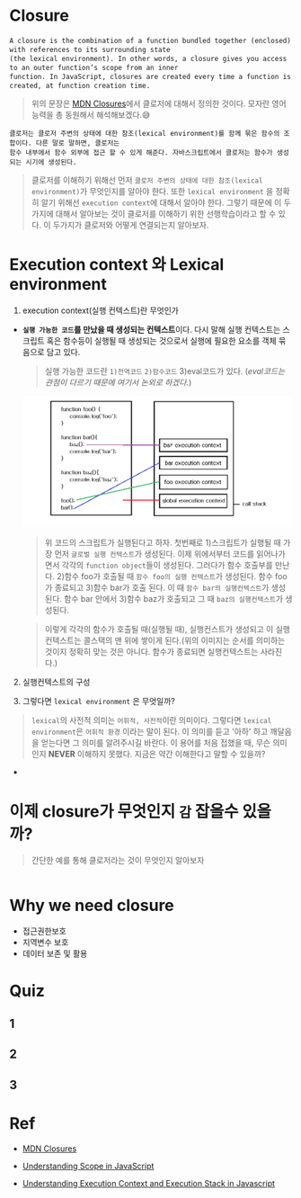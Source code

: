 # Closure

```
A closure is the combination of a function bundled together (enclosed) with references to its surrounding state
(the lexical environment). In other words, a closure gives you access to an outer function’s scope from an inner
function. In JavaScript, closures are created every time a function is created, at function creation time.
```

> 위의 문장은 [MDN Closures](https://developer.mozilla.org/en-US/docs/Web/JavaScript/Closures)에서 클로저에 대해서 정의한 것이다. 모자란 영어 능력을 총 동원해서 해석해보겠다.😅

```
클로저는 클로저 주변의 상태에 대한 참조(lexical environment)를 함께 묶은 함수의 조합이다. 다른 말로 말하면, 클로저는
함수 내부에서 함수 외부에 접근 할 수 있게 해준다. 자바스크립트에서 클로저는 함수가 생성되는 시기에 생성된다.
```

> 클로저를 이해하기 위해선 먼저 `클로저 주변의 상태에 대한 참조(lexical environment)`가 무엇인지를 알아야 한다. 또한 `lexical environment` 을 정확히 알기 위해선 `execution context`에 대해서 알아야 한다. 그렇기 때문에 이 두가지에 대해서 알아보는 것이 클로저를 이해하기 위한 선행학습이라고 할 수 있다. 이 두가지가 클로저와 어떻게 연결되는지 알아보자.

# Execution context 와 Lexical environment

1. execution context(실행 컨텍스트)란 무엇인가

- **`실행 가능한 코드`를 만났을 때 생성되는 컨텍스트**이다. 다시 말해 실행 컨텍스트는 스크립트 혹은 함수등이 실행될 때 생성되는 것으로서 실행에 필요한 요소를 객체 묶음으로 담고 있다.

  > 실행 가능한 코드란 `1)전역코드` `2)함수코드` 3)eval코드가 있다. (_eval코드는 관점이 다르기 때문에 여기서 논외로 하겠다._)

  ![execution context](./images/execution-context.png)

  > 위 코드의 스크립트가 실행된다고 하자. 첫번째로 1)스크립트가 실행될 때 가장 먼저 `글로벌 실행 컨텍스트`가 생성된다. 이제 위에서부터 코드를 읽어나가면서 각각의 `function object`들이 생성된다. 그러다가 함수 호출부를 만난다. 2)함수 foo가 호출될 때 `함수 foo의 실행 컨텍스트`가 생성된다. 함수 foo가 종료되고 3)함수 bar가 호출 된다. 이 때 `함수 bar의 실행컨텍스트`가 생성된다. 함수 bar 안에서 3)함수 baz가 호출되고 그 때 `baz의 실행컨텍스트`가 생성된다.

  > 이렇게 각각의 함수가 호출될 때(실행될 때), 실행컨스트가 생성되고 이 실행컨텍스트는 콜스택의 맨 위에 쌓이게 된다.(위의 이미지는 순서를 의미하는 것이지 정확히 맞는 것은 아니다. 함수가 종료되면 실행컨텍스트는 사라진다.)

2.  실행컨텍스트의 구성

3.  그렇다면 `lexical environment` 은 무엇일까?

> `lexical`의 사전적 의미는 `어휘적, 사전적`이란 의미이다. 그렇다면 `lexical environment`은 `어휘적 환경` 이라는 말이 된다. 이 의미를 듣고 '아하' 하고 깨달음을 얻는다면 그 의미를 알려주시길 바란다. 이 용어를 처음 접했을 때, 무슨 의미인지 **NEVER** 이해하지 못했다. 지금은 약간 이해한다고 말할 수 있을까?

-

# 이제 closure가 무엇인지 `감` 잡을수 있을까?

> 간단한 예를 통해 클로저라는 것이 무엇인지 알아보자

```javascript

```

# Why we need closure

- 접근권한보호
- 지역변수 보호
- 데이터 보존 및 활용

# Quiz

## 1

## 2

## 3

# Ref

- [MDN Closures](https://developer.mozilla.org/ko/docs/Web/JavaScript/Guide/Closures)

- [Understanding Scope in JavaScript](https://scotch.io/tutorials/understanding-scope-in-javascript#toc-context)

- [Understanding Execution Context and Execution Stack in Javascript](https://blog.bitsrc.io/understanding-execution-context-and-execution-stack-in-javascript-1c9ea8642dd0)
